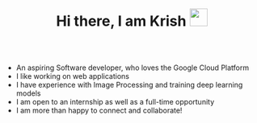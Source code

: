 <h1 align="center"><b>Hi there, I am Krish </b><img src="https://media.giphy.com/media/hvRJCLFzcasrR4ia7z/giphy.gif" width="35"></h1>

<br>
<br>

- An aspiring Software developer, who loves the Google Cloud Platform
- I like working on web  applications
- I have experience with Image Processing and training deep learning models
- I am open to an internship as well as a full-time opportunity
- I am more than happy to connect and collaborate!



